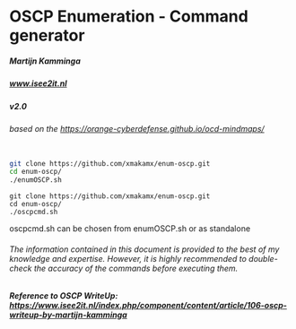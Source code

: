 # OSCP Enumeration - Command generator
##### Martijn Kamminga
##### www.isee2it.nl
##### v2.0
###### based on the https://orange-cyberdefense.github.io/ocd-mindmaps/

```bash

git clone https://github.com/xmakamx/enum-oscp.git
cd enum-oscp/
./enumOSCP.sh
```

```
git clone https://github.com/xmakamx/enum-oscp.git
cd enum-oscp/
./oscpcmd.sh
```
oscpcmd.sh can be chosen from enumOSCP.sh or as standalone

###### The information contained in this document is provided to the best of my knowledge and expertise. However, it is highly recommended to double-check the accuracy of the commands before executing them.

##### Reference to OSCP WriteUp: https://www.isee2it.nl/index.php/component/content/article/106-oscp-writeup-by-martijn-kamminga 